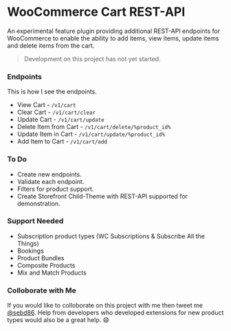 # WooCommerce Cart REST-API
An experimental feature plugin providing additional REST-API endpoints for WooCommerce to enable the ability to add items, view items, update items and delete items from the cart.

> Development on this project has not yet started.

### Endpoints

This is how I see the endpoints.

* View Cart - ```/v1/cart```
* Clear Cart - ```/v1/cart/clear```
* Update Cart - ```/v1/cart/update```
* Delete Item from Cart - ```/v1/cart/delete/%product_id%```
* Update Item in Cart - ```/v1/cart/update/%product_id%```
* Add Item to Cart - ```/v1/cart/add```

### To Do
* Create new endpoints.
* Validate each endpoint.
* Filters for product support.
* Create Storefront Child-Theme with REST-API supported for demonstration.

### Support Needed
* Subscription product types (WC Subscriptions & Subscribe All the Things)
* Bookings
* Product Bundles
* Composite Products
* Mix and Match Products

### Colloborate with Me

If you would like to colloborate on this project with me then tweet me [@sebd86](https://twitter.com/sebd86). Help from developers who developed extensions for new product types would also be a great help. :smile:
